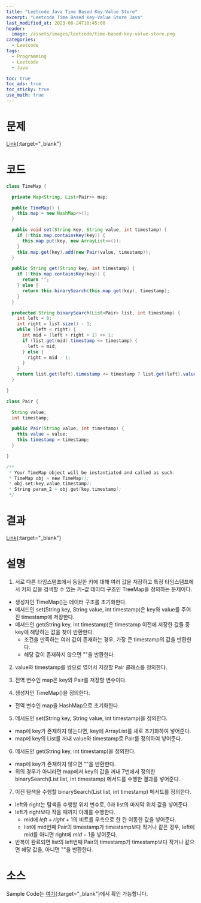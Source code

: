 ```yaml
---
title: "Leetcode Java Time Based Key-Value Store"
excerpt: "Leetcode Time Based Key-Value Store Java"
last_modified_at: 2023-08-24T18:45:00
header:
  image: /assets/images/leetcode/time-based-key-value-store.png
categories:
  - Leetcode
tags:
  - Programming
  - Leetcode
  - Java

toc: true
toc_ads: true
toc_sticky: true
use_math: true
---
```

# 문제
[Link](https://leetcode.com/problems/time-based-key-value-store){:target="_blank"}

# 코드
```java
class TimeMap {

  private Map<String, List<Pair>> map;

  public TimeMap() {
    this.map = new HashMap<>();
  }

  public void set(String key, String value, int timestamp) {
    if (!this.map.containsKey(key)) {
      this.map.put(key, new ArrayList<>());
    }
    this.map.get(key).add(new Pair(value, timestamp));
  }

  public String get(String key, int timestamp) {
    if (!this.map.containsKey(key)) {
      return "";
    } else {
      return this.binarySearch(this.map.get(key), timestamp);
    }
  }

  protected String binarySearch(List<Pair> list, int timestamp) {
    int left = 0;
    int right = list.size() - 1;
    while (left < right) {
      int mid = (left + right + 1) >> 1;
      if (list.get(mid).timestamp <= timestamp) {
        left = mid;
      } else {
        right = mid - 1;
      }
    }
    return list.get(left).timestamp <= timestamp ? list.get(left).value : "";
  }

}

class Pair {

  String value;
  int timestamp;

  public Pair(String value, int timestamp) {
    this.value = value;
    this.timestamp = timestamp;
  }

}

/**
 * Your TimeMap object will be instantiated and called as such:
 * TimeMap obj = new TimeMap();
 * obj.set(key,value,timestamp);
 * String param_2 = obj.get(key,timestamp);
 */
```

# 결과
[Link](https://leetcode.com/problems/time-based-key-value-store/submissions/1030382892/){:target="_blank"}

# 설명
1. 서로 다른 타임스탬프에서 동일한 키에 대해 여러 값을 저장하고 특정 타임스탬프에서 키의 값을 검색할 수 있는 키-값 데이터 구조인 TreeMap을 정의하는 문제이다.
- 생성자인 TimeMap()는 데이터 구조를 초기화한다.
- 메서드인 set(String key, String value, int timestamp)은 key와 value를 주어진 timestamp에 저장한다.
- 메서드인 get(String key, int timestamp)은 timestamp 이전에 저장한 값들 중 key에 해당하는 값을 찾아 반환한다.
  - 조건을 만족하는 여러 값이 존재하는 경우, 가장 큰 timestamp의 값을 반환한다.
  - 해당 값이 존재하지 않으면 ""을 반환한다.

2. value와 timestamp를 쌍으로 엮어서 저장할 Pair 클래스를 정의한다.

3. 전역 변수인 map은 key와 Pair를 저장할 변수이다.

4. 생성자인 TimeMap()을 정의한다.
- 전역 변수인 map을 HashMap으로 초기화한다.

5. 메서드인 set(String key, String value, int timestamp)을 정의한다.
- map에 key가 존재하지 않는다면, key에 ArrayList를 새로 초기화하여 넣어준다.
- map에 key의 List를 꺼내 value와 timestamp로 Pair를 정의하여 넣어준다.

6. 메서드인 get(String key, int timestamp)을 정의한다.
- map에 key가 존재하지 않으면 ""을 반환한다.
- 위의 경우가 아니라면 map에서 key의 값을 꺼내 7번에서 정의한 binarySearch(List<Pair> list, int timestamp) 메서드를 수행한 결과를 넣어준다.

7. 이진 탐색을 수행할 binarySearch(List<Pair> list, int timestamp) 메서드를 정의한다.
- left와 right는 탐색을 수행할 위치 변수로, 0과 list의 마지막 위치 값을 넣어준다.
- left가 right보다 작을 때까지 아래를 수행한다.
  - mid에 $left + right + 1$의 비트를 우측으로 한 칸 이동한 값을 넣어준다.
  - list에 mid번째 Pair의 timestamp가 timestamp보다 작거나 같은 경우, left에 mid를 아니면 right에 $mid - 1$을 넣어준다.
- 반복이 완료되면 list의 left번째 Pair의 timestamp가 timestamp보다 작거나 같으면 해당 값을, 아니면 ""을 반환한다.

# 소스
Sample Code는 [여기](https://github.com/GracefulSoul/leetcode/blob/master/src/main/java/gracefulsoul/problems/TimeBasedKeyValueStore.java){:target="_blank"}에서 확인 가능합니다.